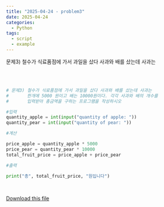 ```yaml
---
title: "2025-04-24 - problem3"
date: 2025-04-24
categories:
  - Python
tags:
  - script
  - example
---
```


문제3) 철수가 식료품점에 가서 과일을 샀다 사과와 배를 샀는데 사과는

<div style="white-space: pre-wrap; word-break: break-word;">

```python
# 문제3) 철수가 식료품점에 가서 과일을 샀다 사과와 배를 샀는데 사과는 
#       한개에 5000 원이고 배는 10000원이다. 각각 사과와 배의 개수를 
#       입력받아 총금액을 구하는 프로그램을 작성하시오

#입력
quantity_apple = int(input("quantity of apple: "))
quantity_pear = int(input("quantity of pear: "))

#계산

price_apple = quantity_apple * 5000
price_pear = quantity_pear * 10000
total_fruit_price = price_apple + price_pear

#출력

print("총", total_fruit_price, "원입니다")
```

</div>

[Download this file](/assets/files/문제3.py)
